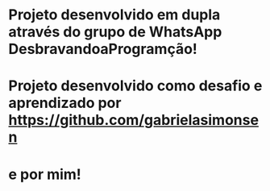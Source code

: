 # Projeto desenvolvido em dupla através do grupo de WhatsApp DesbravandoaProgramção!

# Projeto desenvolvido como desafio e aprendizado por https://github.com/gabrielasimonsen

# e por mim!